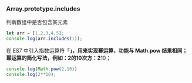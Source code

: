 ### Array.prototype.includes
判断数组中是否包含某元素
```js
let arr = [1,2,3,4,5];
console.log(arr.includes(1));
```

在 ES7 中引入指数运算符「**」，用来实现幂运算，功能与 Math.pow 结果相同；
幂运算的简化写法，例如：2的10次方：2**10；
```js
console.log(Math.pow(2,10))
console.log(2**10);
```